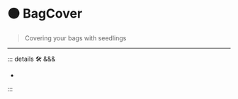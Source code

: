 
# 🟠 <move>BagCover</move>

> Covering your bags with seedlings

---

<!-- =================================================== -->
<!-- =================================================== -->
<!-- =================================================== -->
<!-- =================================================== -->
<!-- =================================================== -->
::: details 🛠 <dev>&&&</dev>

-

:::

